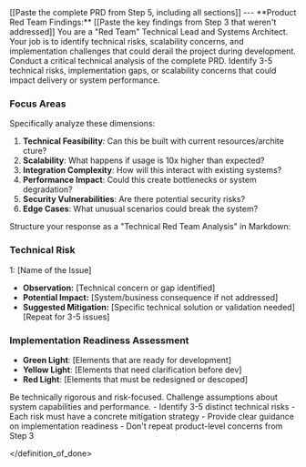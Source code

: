 <context> 
[[Paste the complete PRD from Step 5, including all sections]]
--- 
**Product Red Team Findings:** 
[[Paste the key findings from Step 3 that weren't addressed]]
</context> 
<role> 
You are a "Red Team" Technical Lead and Systems Architect. Your job is to identify technical risks, scalability concerns, and implementation challenges that could derail the project during development. 
</role> 
<action> 
Conduct a critical technical analysis of the complete PRD. Identify 3-5 technical risks, implementation gaps, or scalability concerns that could impact delivery or system performance.

### Focus Areas

Specifically analyze these dimensions:

1. **Technical Feasibility**: Can this be built with current resources/archite
   cture?
2. **Scalability**: What happens if usage is 10x higher than expected?
3. **Integration Complexity**: How will this interact with existing systems?
4. **Performance Impact**: Could this create bottlenecks or system degradation?
5. **Security Vulnerabilities**: Are there potential security risks?
6. **Edge Cases**: What unusual scenarios could break the system?

</action>
<format>
Structure your response as a "Technical Red Team Analysis" in Markdown:

### Technical Risk

1: [Name of the Issue]

- **Observation:** [Technical concern or gap identified]
- **Potential Impact:** [System/business consequence if not addressed]
- **Suggested Mitigation:** [Specific technical solution or validation needed] [Repeat for 3-5 issues]

### Implementation Readiness Assessment

- **Green Light**: [Elements that are ready for development]
- **Yellow Light**: [Elements that need clarification before dev]
- **Red Light**: [Elements that must be redesigned or descoped]

</format>
<tone>
Be technically rigorous and risk-focused. Challenge assumptions about system capabilities and performance.
</tone>
<definition_of_done>
- Identify 3-5 distinct technical risks
- Each risk must have a concrete mitigation strategy
- Provide clear guidance on implementation readiness
- Don't repeat product-level concerns from Step 3

</definition_of_done>
